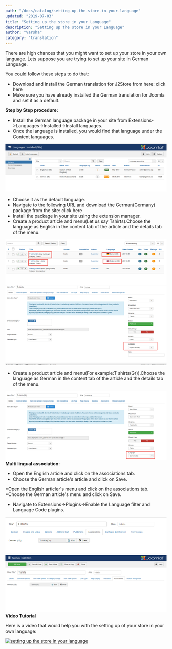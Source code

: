 ```yaml
---
path: "/docs/catalog/setting-up-the-store-in-your-language"
updated: "2019-07-03"
title: "Setting up the store in your Language"
description: "Setting up the store in your Language"
author: "Varsha"
category: "translation"
---
```


There are high chances that you might want to set up your store in your own language. Lets suppose you are trying to set up your site in German Language.

You could follow these steps to do that:

* Download and install the German translation for J2Store from here: <link-text url= "https://www.j2store.org/translations/j2store3.html" target = "_blank" rel = "noopener"> click here </link-text>
* Make sure you have already installed the German translation for Joomla and set it as a default.

**Step by Step procedure:**

* Install the German language package in your site from Extensions->Languages->Installed->Install languages.
* Once the language is installed, you would find that language under the Content languages.

![lang installed](../../images/translation/setting-up-the-store-in-your-language/langsetinstalledlang.png)

* Choose it as the default language.
* Navigate to the following URL and download the German(Germany) package from the site: <link-text url ="https://www.j2store.org/translations/j2store3/de-DE.html" target="_blank" rel = "noopener"> click here </link-text>
* Install the package in your site using the extension manager.
* Create a product article and menu(Let us say Tshirts).Choose the language as English in the content tab of the article and the details tab of the menu.

![lang settings](../../images/translation/setting-up-the-store-in-your-language/langsetarticles.png)
![langsetarticle](../../images/translation/setting-up-the-store-in-your-language/langsetarticleeng.png)

* Create a product article and menu(For example:T shirts(Gr)).Choose the language as German in the content tab of the article and the details tab of the menu.

![langsetarticleger](../../images/translation/setting-up-the-store-in-your-language/langsetarticleger.png)
**Multi lingual association:**

* Open the English article and click on the associations tab.
* Choose the German article's article and click on Save.

*Open the English articler's menu and click on the associations tab.
*Choose the German article's menu and click on Save.

* Navigate to Extensions->Plugins->Enable the Language filter and Language Code plugins.

![langassoart](../../images/translation/setting-up-the-store-in-your-language/langsetassoart.png)
![langmenu](../../images/translation/setting-up-the-store-in-your-language/langsetassomenu.png)
**Video Tutorial**

Here is a video that would help you with the setting up of your store in your own language:

[![setting up the store in your language](https://img.youtube.com/vi/51J1UkeRu3Y/0.jpg)](https://youtu.be/fKT9w8eM7S4 "setting up the store in your language")